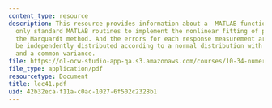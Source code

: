 ```yaml
---
content_type: resource
description: This resource provides information about a  MATLAB function that uses
  only standard MATLAB routines to implement the nonlinear fitting of parameters using
  the Marquardt method. And the errors for each response measurement are assumed to
  be independently distributed according to a normal distribution with a mean of zero
  and a common variance.
file: https://ol-ocw-studio-app-qa.s3.amazonaws.com/courses/10-34-numerical-methods-applied-to-chemical-engineering-fall-2005/42b32ecaf11ac0ac10276f502c2328b1_lec41.pdf
file_type: application/pdf
resourcetype: Document
title: lec41.pdf
uid: 42b32eca-f11a-c0ac-1027-6f502c2328b1
---
```

